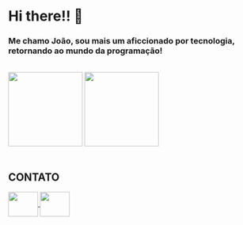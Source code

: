 # Hi there!! 👋

### Me chamo João, sou mais um aficcionado por tecnologia, retornando ao mundo da programação!
<br>
<div>
<img height = "150em" src="https://github-readme-stats.vercel.app/api?username=joaogrigol&theme=tokyonight&show_icons=true">

<img height = "150em" src = "https://github-readme-stats.vercel.app/api/top-langs/?username=joaogrigol&layout=compact)](https://github.com/anuraghazra/github-readme-stats">
</div>

<br>

## CONTATO
<div>
<a href = "https://www.linkedin.com/in/joaogrigol">
    <img align = "center" height = "50" width = "60" src = "https://cdn.jsdelivr.net/gh/devicons/devicon/icons/linkedin/linkedin-original.svg">
</a>
<a href = "https://www.facebook.com/joaogrigol">
    <img align = "center" height = "50" width = "60" src= "https://cdn.jsdelivr.net/gh/devicons/devicon/icons/facebook/facebook-original.svg">
</div>


<!--
**joaogrigol/joaogrigol** is a ✨ _special_ ✨ repository because its `README.md` (this file) appears on your GitHub profile.

Here are some ideas to get you started:

- 🔭 I’m currently working on ...
- 🌱 I’m currently learning ...
- 👯 I’m looking to collaborate on ...
- 🤔 I’m looking for help with ...
- 💬 Ask me about ...
- 📫 How to reach me: ...
- 😄 Pronouns: ...
- ⚡ Fun fact: ...
-->
